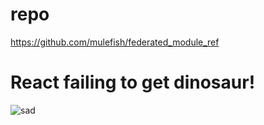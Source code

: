 # repo
https://github.com/mulefish/federated_module_ref

# React failing to get dinosaur!

![sad](sad_react_no_remote)